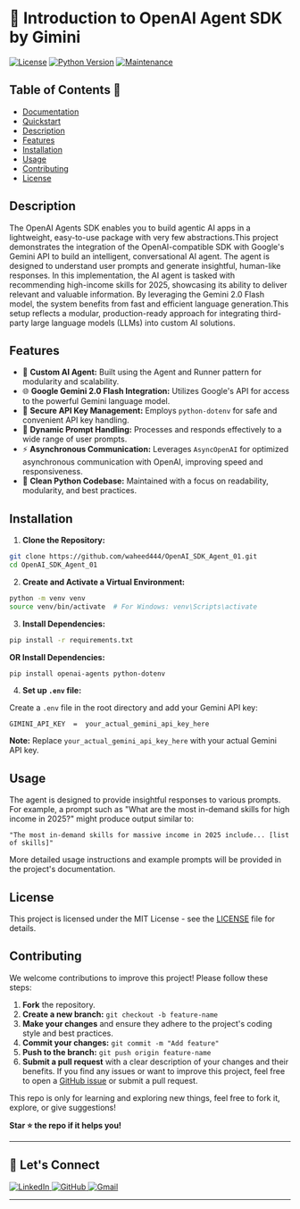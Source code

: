 # 🤖 Introduction to OpenAI Agent SDK by Gimini 

[![License](https://img.shields.io/badge/License-MIT-blue.svg)](https://opensource.org/licenses/MIT)
[![Python Version](https://img.shields.io/badge/python-3.9+-blue.svg)](https://www.python.org/)
[![Maintenance](https://img.shields.io/badge/Maintained%3F-yes-green.svg)](https://github.com/waheed444/OpenAI_SDK_Agent_01)


## Table of Contents 🚀

* [Documentation](https://openai.github.io/openai-agents-python/)
* [Quickstart](https://openai.github.io/openai-agents-python/quickstart/)
* [Description](#description)
* [Features](#features)
* [Installation](#installation)
* [Usage](#usage)
* [Contributing](#contributing)
* [License](#license)

## Description

The OpenAI Agents SDK enables you to build agentic AI apps in a lightweight, easy-to-use package with very few abstractions.This project demonstrates the integration of the OpenAI-compatible SDK with Google's Gemini API to build an intelligent, conversational AI agent. The agent is designed to understand user prompts and generate insightful, human-like responses.
In this implementation, the AI agent is tasked with recommending high-income skills for 2025, showcasing its ability to deliver relevant and valuable information. By leveraging the Gemini 2.0 Flash model, the system benefits from fast and efficient language generation.This setup reflects a modular, production-ready approach for integrating third-party large language models (LLMs) into custom AI solutions.




## Features

* 🤖 **Custom AI Agent:** Built using the Agent and Runner pattern for modularity and scalability.
* 🌐 **Google Gemini 2.0 Flash Integration:**  Utilizes Google's API for access to the powerful Gemini language model.
* 🔑 **Secure API Key Management:** Employs `python-dotenv` for safe and convenient API key handling.
* 🧠 **Dynamic Prompt Handling:**  Processes and responds effectively to a wide range of user prompts.
* ⚡ **Asynchronous Communication:**  Leverages `AsyncOpenAI` for optimized asynchronous communication with OpenAI, improving speed and responsiveness.
* 🐍 **Clean Python Codebase:**  Maintained with a focus on readability, modularity, and best practices.


## Installation

1. **Clone the Repository:**

```bash
git clone https://github.com/waheed444/OpenAI_SDK_Agent_01.git
cd OpenAI_SDK_Agent_01
```

2. **Create and Activate a Virtual Environment:**

```bash
python -m venv venv
source venv/bin/activate  # For Windows: venv\Scripts\activate
```

3. **Install Dependencies:**

```bash
pip install -r requirements.txt
```
**OR Install Dependencies:**
```bash
pip install openai-agents python-dotenv

```

4. **Set up `.env` file:**

Create a `.env` file in the root directory and add your Gemini API key:

```
GIMINI_API_KEY  =  your_actual_gemini_api_key_here 
```

**Note:** Replace `your_actual_gemini_api_key_here` with your actual Gemini API key.


## Usage

The agent is designed to provide insightful responses to various prompts.  For example, a prompt such as "What are the most in-demand skills for high income in 2025?" might produce output similar to:

```
"The most in-demand skills for massive income in 2025 include... [list of skills]"
```

More detailed usage instructions and example prompts will be provided in the project's documentation.

## License

This project is licensed under the MIT License - see the [LICENSE](LICENSE) file for details.


## Contributing
We welcome contributions to improve this project! Please follow these steps:

1. **Fork** the repository.
2. **Create a new branch:** `git checkout -b feature-name`
3. **Make your changes** and ensure they adhere to the project's coding style and best practices.
4. **Commit your changes:** `git commit -m "Add feature"`
5. **Push to the branch:** `git push origin feature-name`
6. **Submit a pull request** with a clear description of your changes and their benefits.
If you find any issues or want to improve this project, feel free to open a [GitHub issue](https://github.com/waheed444/OpenAI_SDK_Agent_01/issues) or submit a pull request.

This repo is only for learning and exploring new things, feel free to fork it, explore, or give suggestions!

**Star ⭐ the repo if it helps you!**

---

## 🙌 Let's Connect

<p align="left">
  <a href="https://www.linkedin.com/in/waheed444/?originalSubdomain=pk)" target="_blank">
    <img src="https://img.shields.io/badge/LinkedIn-blue?style=flat-square&logo=linkedin" alt="LinkedIn">
  </a>
  <a href="https://github.com/waheed444" target="_blank">
    <img src="https://img.shields.io/badge/GitHub-181717?style=flat-square&logo=github&logoColor=white" alt="GitHub">
  </a>
  <a href="waheedahmad5519@gmail.com" target="_blank">
    <img src="https://img.shields.io/badge/Gmail-D14836?style=flat-square&logo=gmail&logoColor=white" alt="Gmail">
  </a>
</p>

---
